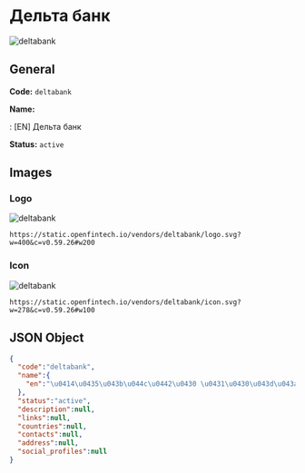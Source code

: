 
# Дельта банк 
![deltabank](https://static.openfintech.io/vendors/deltabank/logo.svg?w=400&c=v0.59.26#w200)  

## General 
 
**Code:** `deltabank` 
 
**Name:** 
 
:	[EN] Дельта банк 
 
**Status:** `active` 
 

## Images 

### Logo 
 
![deltabank](https://static.openfintech.io/vendors/deltabank/logo.svg?w=400&c=v0.59.26#w200)  

```
https://static.openfintech.io/vendors/deltabank/logo.svg?w=400&c=v0.59.26#w200
```  

### Icon 
 
![deltabank](https://static.openfintech.io/vendors/deltabank/icon.svg?w=278&c=v0.59.26#w100)  

```
https://static.openfintech.io/vendors/deltabank/icon.svg?w=278&c=v0.59.26#w100
```  

## JSON Object 

```json
{
  "code":"deltabank",
  "name":{
    "en":"\u0414\u0435\u043b\u044c\u0442\u0430 \u0431\u0430\u043d\u043a"
  },
  "status":"active",
  "description":null,
  "links":null,
  "countries":null,
  "contacts":null,
  "address":null,
  "social_profiles":null
}
```  
